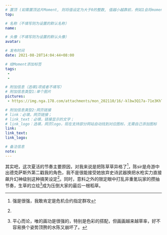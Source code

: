 ```yaml
---
# 置顶 (如需置顶这片Moment, 则将值设定为大于0的整数, 值越小越靠前，例如1会将moment放在最顶端)
top: 

# 名称（不填写则为设置的默认名称）
name:

# 头像（不填写则为设置的默认头像）
avatar:

# 发布时间
date: 2021-08-28T14:04:44+08:00

# 给Moment添加标签
tags:
 -
 -

# 附加信息（选填1项或者不填写）
# 附加信息类型1:单个图片
pictures:
 - https://img.nga.178.com/attachments/mon_202110/16/-klbw3Q17a-71e3KhToS6q-7s.jpg

# 附加信息类型2:网页链接
# link：必填，网页链接；
# link_text：必填，链接显示的文字；
# link_logo：选填，网页logo，现在支持部分网站自动找到对应图标，无需自己添加图标
link:
link_text:
link_logo:

# 备注信息
note:
---
```


<!-- 下面开始写正文 -->
其实吧，这次夏活的节奏主要原因，对我来说是把陈草草异格了[^1]，陈sir是舟游中出德克萨斯外第二戳我的角色，我不是很能接受她放弃史诗武器换把水枪实力直接飙升幻神级别这种搞笑设定[^3]。同时，意料之外的限定眼中打乱非重氪玩家的攒抽节奏，生草的立绘[^2]成为压倒大家的最后一根稻草。

[^1]:强是很强，我敢肯定是危机合约指定群攻
[^3]:
[^2]:平心而论，唯的画功是很强的，特别是色彩的搭配，但画画越来越草率，好不容易换个姿势顶胯的水陈又崩坏了。